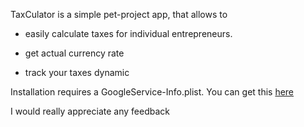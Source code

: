 TaxCulator is a simple pet-project app, that allows to

- easily calculate taxes for individual entrepreneurs.

- get actual currency rate

- track your taxes dynamic

Installation requires a GoogleService-Info.plist. You can get this [here](https://firebase.google.com/docs/ios/setup?hl=en/)

I would really appreciate any feedback
